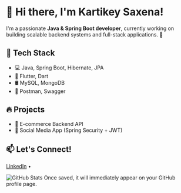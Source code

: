 # 👋 Hi there, I'm Kartikey Saxena!

I'm a passionate **Java & Spring Boot developer**, currently working on building scalable backend systems and full-stack applications. 🚀

## 🧰 Tech Stack
- 💻 Java, Spring Boot, Hibernate, JPA
- 📱 Flutter, Dart
- 🛢️ MySQL, MongoDB
- 🧪 Postman, Swagger

## 🔥 Projects
- 🛒 E-commerce Backend API
- 📓 Social Media App (Spring Security + JWT)

## 📫 Let's Connect!
[LinkedIn](https://www.linkedin.com/in/kartikey-saxena-b16193290) • 

![GitHub Stats](https://github-readme-stats.vercel.app/api?username=kartikey-saxena&show_icons=true&theme=radical)
Once saved, it will immediately appear on your GitHub profile page.
